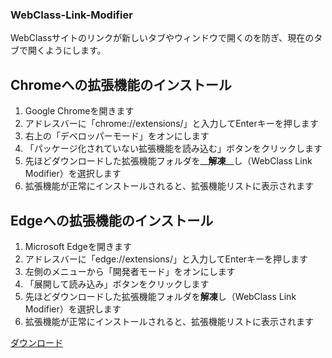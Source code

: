 ### WebClass-Link-Modifier
WebClassサイトのリンクが新しいタブやウィンドウで開くのを防ぎ、現在のタブで開くようにします。

## Chromeへの拡張機能のインストール

1. Google Chromeを開きます
2. アドレスバーに「chrome://extensions/」と入力してEnterキーを押します
3. 右上の「デベロッパーモード」をオンにします
4. 「パッケージ化されていない拡張機能を読み込む」ボタンをクリックします
5. 先ほどダウンロードした拡張機能フォルダを__**解凍**__し（WebClass Link Modifier）を選択します
6. 拡張機能が正常にインストールされると、拡張機能リストに表示されます

## Edgeへの拡張機能のインストール

1. Microsoft Edgeを開きます
2. アドレスバーに「edge://extensions/」と入力してEnterキーを押します
3. 左側のメニューから「開発者モード」をオンにします
4. 「展開して読み込み」ボタンをクリックします
5. 先ほどダウンロードした拡張機能フォルダを**解凍**し（WebClass Link Modifier）を選択します
6. 拡張機能が正常にインストールされると、拡張機能リストに表示されます

[ダウンロード]()
